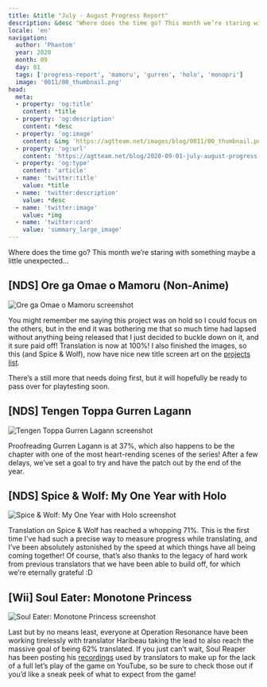 ```yaml
---
title: &title "July - August Progress Report"
description: &desc "Where does the time go? This month we’re staring with something maybe a little unexpected…"
locale: 'en'
navigation:
  author: 'Phantom'
  year: 2020
  month: 09
  day: 01
  tags: ['progress-report', 'mamoru', 'gurren', 'holo', 'monopri']
  image: '0011/00_thumbnail.png'
head:
  meta:
  - property: 'og:title'
    content: *title
  - property: 'og:description'
    content: *desc
  - property: 'og:image'
    content: &img 'https://agtteam.net/images/blog/0011/00_thumbnail.png'
  - property: 'og:url'
    content: 'https://agtteam.net/blog/2020-09-01-july-august-progress-report'
  - property: 'og:type'
    content: 'article'
  - name: 'twitter:title'
    value: *title
  - name: 'twitter:description'
    value: *desc
  - name: 'twitter:image'
    value: *img
  - name: 'twitter:card'
    value: 'summary_large_image'
---
```


Where does the time go? This month we’re staring with something maybe a little unexpected…

## \[NDS\] Ore ga Omae o Mamoru (Non-Anime)

![Ore ga Omae o Mamoru screenshot](/images/blog/0011/628045508832903169_0.png)

You might remember me saying this project was on hold so I could focus on the others, but in the end it was bothering me that so much time had lapsed without anything being released that I just decided to buckle down on it, and it sure paid off! Translation is now at 100%! I also finished the images, so this (and Spice & Wolf), now have nice new title screen art on the [projects list](https://agtteam.tumblr.com/projects). 

There’s a still more that needs doing first, but it will hopefully be ready to pass over for playtesting soon.


## \[NDS\] Tengen Toppa Gurren Lagann

![Tengen Toppa Gurren Lagann screenshot](/images/blog/0011/628045508832903169_1.png)

Proofreading Gurren Lagann is at 37%, which also happens to be the chapter with one of the most heart-rending scenes of the series! After a few delays, we’ve set a goal to try and have the patch out by the end of the year.


## \[NDS\] Spice & Wolf: My One Year with Holo

![Spice & Wolf: My One Year with Holo screenshot](/images/blog/0011/628045508832903169_2.png)

Translation on Spice & Wolf has reached a whopping 71%. This is the first time I’ve had such a precise way to measure progress while translating, and I’ve been absolutely astonished by the speed at which things have all being coming together! Of course, that’s also thanks to the legacy of hard work from previous translators that we have been able to build off, for which we’re eternally grateful :D


## \[Wii\] Soul Eater: Monotone Princess

![Soul Eater: Monotone Princess screenshot](/images/blog/0011/628045508832903169_3.png)

Last but by no means least, everyone at Operation Resonance have been working tirelessly with translator Haribeau taking the lead to also reach the massive goal of being 62% translated. If you just can’t wait, Soul Reaper has been posting his [recordings](https://www.youtube.com/watch?v=UNttm4WU9bA&list=PL-YbaL2OoI-BuJ6TOXaAm09SZgTSTkr7K&index=11) used by translators to make up for the lack of a full let’s play of the game on YouTube, so be sure to check those out if you’d like a sneak peek of what to expect from the game!
